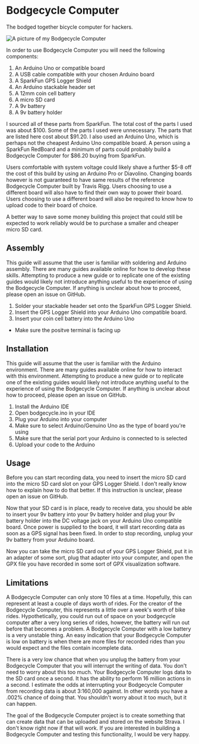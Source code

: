 # Bodgecycle Computer
The bodged together bicycle computer for hackers.

![A picture of my Bodgecycle Computer](http://i.imgur.com/aNQw7sG.jpg)

In order to use Bodgecycle Computer you will need the following components:
1. An Arduino Uno or compatible board
2. A USB cable compatible with your chosen Arduino board
3. A SparkFun GPS Logger Shield
4. An Arduino stackable header set
5. A 12mm coin cell battery
6. A micro SD card
7. A 9v battery
8. A 9v battery holder

I sourced all of these parts from SparkFun. The total cost of the parts I used
was about $100. Some of the parts I used were unnecessary. The parts that are
listed here cost about $91.20. I also used an
Arduino Uno, which is perhaps not the cheapest Arduino Uno compatible board.
A person using a SparkFun RedBoard and a minimum of parts could probably build
a Bodgecycle Computer for $86.20 buying from SparkFun.

Users comfortable with system voltage could likely shave a further $5-8 off the
cost of this build by using an Arduino Pro or Diavolino. Changing boards
however is not guaranteed to have same results of the reference Bodgecycle
Computer built by Travis Rigg. Users choosing to use a different board will
also have to find their own way to power their board. Users choosing to use a
different board will also be required to know how to upload code to their board
of choice.

A better way to save some money building this project that could still be expected
to work reliably would be to purchase a smaller and cheaper micro SD card.

## Assembly
This guide will assume that the user is familiar with soldering and Arduino
assembly. There are many guides available online for how to develop these
skills. Attempting to produce a new guide or to replicate one of the existing
guides would likely not introduce anything useful to the experience of using
the Bodgecycle Computer. If anything is unclear about how to proceed, please
open an issue on GitHub.

1. Solder your stackable header set onto the SparkFun GPS Logger Shield.
2. Insert the GPS Logger Shield into your Arduino Uno compatible board.
3. Insert your coin cell battery into the Arduino Uno
  * Make sure the positve terminal is facing up

## Installation
This guide will assume that the user is familiar with the Arduino environment.
There are many guides available online for how to interact with this
environment. Attempting to produce a new guide or to replicate one of the
existing guides would likely not introduce anything useful to the experience of
using the Bodgecycle Computer. If anything is unclear about how to proceed,
please open an issue on GitHub.

1. Install the Arduino IDE
2. Open bodgecycle.ino in your IDE
3. Plug your Arduino into your computer
4. Make sure to select Arduino/Genuino Uno as the type of board you're using
5. Make sure that the serial port your Arduino is connected to is selected
6. Upload your code to the Arduino

## Usage
Before you can start recording data, you need to insert the micro SD card into
the micro SD card slot on your GPS Logger Shield. I don't really know how to
explain how to do that better. If this instruction is unclear, please open an
issue on GitHub.

Now that your SD card is in place, ready to receive data, you should be able to
insert your 9v battery into your 9v battery holder and plug your 9v battery
holder into the DC voltage jack on your Arduino Uno compatible board. Once
power is supplied to the board, it will start recording data as soon as a GPS
signal has been fixed. In order to stop recording, unplug your 9v battery from
your Arduino board.

Now you can take the micro SD card out of your GPS Logger Shield, put it in an
adapter of some sort, plug that adapter into your computer, and open the GPX
file you have recorded in some sort of GPX visualization software.

## Limitations
A Bodgecycle Computer can only store 10 files at a time. Hopefully, this can
represent at least a couple of days worth of rides. For the creator of the
Bodgecycle Computer, this represents a little over a week's worth of bike
rides. Hypothetically, you could run out of space on your bodgecycle computer
after a very long series of rides, however, the battery will run out before
that becomes a problem. A Bodgecycle Computer with a low battery is a very
unstable thing. An easy indication that your Bodgecycle Computer is low on
battery is when there are more files for recorded rides than you would expect
and the files contain incomplete data.

There is a very low chance that when you unplug the battery from your
Bodgecycle Computer that you will interrupt the writing of data. You don't need
to worry about this too much. Your Bodgecycle Computer logs data to the SD card
once a second. It has the ability to perform 16 million actions in a second. I
estimate the odds at interrupting your Bodgecycle Computer from recording data
is about 3:160,000 against. In other words you have a .002% chance of doing
that. You shouldn't worry about it too much, but it can happen.

The goal of the Bodgecycle Computer project is to create something that can
create data that can be uploaded and stored on the website Strava. I don't know
right now if that will work. If you are interested in building a Bodgecycle
Computer and testing this functionality, I would be very happy.
